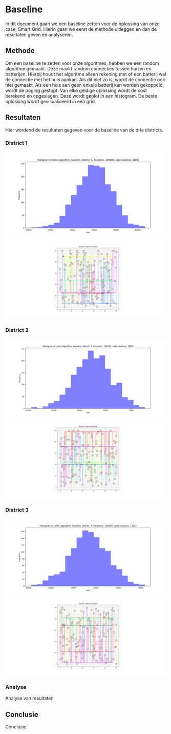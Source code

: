 # Baseline

In dit document gaan we een baseline zetten voor de oplossing van onze case, Smart Grid. Hierin gaan we eerst de methode uitleggen en dan de resultaten geven en analyseren.

## Methode

Om een baseline te zetten voor onze algoritmes, hebben we een random algoritme gemaakt. Deze maakt random connecties tussen huizen en batterijen. Hierbij houdt het algoritme alleen rekening met of een batterij wel de connectie met het huis aankan. Als dit niet zo is, wordt de connectie ook niet gemaakt. Als een huis aan geen enkele batterij kan worden gekoppeld, wordt de poging gestopt. Van elke geldige oplossing wordt de cost berekend en opgeslagen. Deze wordt geplot in een histogram. De beste oplossing wordt gevisualiseerd in een grid.

## Resultaten

Hier wordend de resultaten gegeven voor de baseline van de drie districts.

### District 1
![](images/baseline_hist_district1.png)
![](images/baseline_grid_district1.png)

### District 2
![](images/baseline_hist_district2.png)
![](images/baseline_grid_district2.png)

### District 3
![](images/baseline_hist_district3.png)
![](images/baseline_grid_district3.png)

### Analyse

Analyse van resultaten

## Conclusie

Conclusie